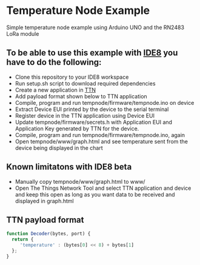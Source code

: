# Temperature Node Example
Simple temperature node example using Arduino UNO and the RN2483 LoRa module


## To be able to use this example with [IDE8](https://ide8.io/) you have to do the following:

- Clone this repository to your IDE8 workspace
- Run setup.sh script to download required dependencies
- Create a new application in [TTN](https://www.thethingsnetwork.org/)
- Add payload format shown below to TTN application
- Compile, program and run tempnode/firmware/tempnode.ino on device
- Extract Device EUI printed by the device to the serial terminal
- Register device in the TTN application using Device EUI
- Update tempnode/firmware/secrets.h with Application EUI and Application Key generated by TTN for the device.
- Compile, program and run tempnode/firmware/tempnode.ino, again
- Open tempnode/www/graph.html and see temperature sent from the device being displayed in the chart

## Known limitatons with IDE8 beta

- Manually copy tempnode/www/graph.html to www/
- Open The Things Network Tool and select TTN application and device and keep this open as long as you want data to be received and displayed in graph.html

## TTN payload format

```js
function Decoder(bytes, port) {
  return {
     'temperature' : (bytes[0] << 8) + bytes[1]
  };
}
```

